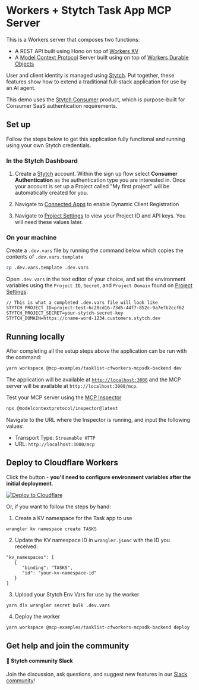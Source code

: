 # Workers + Stytch Task App MCP Server

This is a Workers server that composes two functions:
* A REST API built using Hono on top of [Workers KV](https://developers.cloudflare.com/kv/) 
* A [Model Context Protocol](https://modelcontextprotocol.io/introduction) Server built using on top of [Workers Durable Objects](https://developers.cloudflare.com/durable-objects/)

User and client identity is managed using [Stytch](https://stytch.com/). Put together, these features show how to extend a traditional full-stack application for use by an AI agent.

This demo uses the [Stytch Consumer](https://stytch.com/b2c) product, which is purpose-built for Consumer SaaS authentication requirements.

[//]: # (If you are more interested in Stytch's [B2B]&#40;https://stytch.com/b2b&#41; product, see [this demo]&#40;https://github.com/stytchauth/mcp-stytch-b2b-okr-manager/&#41; instead.)

## Set up

Follow the steps below to get this application fully functional and running using your own Stytch credentials.

### In the Stytch Dashboard

1. Create a [Stytch](https://stytch.com/) account. Within the sign up flow select **Consumer Authentication** as the authentication type you are interested in. Once your account is set up a Project called "My first project" will be automatically created for you.

2. Navigate to [Connected Apps](https://stytch.com/dashboard/connected-apps?env=test) to enable Dynamic Client Registration

3. Navigate to [Project Settings](https://stytch.com/dashboard/project-settings?env=test) to view your Project ID and API keys. You will need these values later.

### On your machine

Create a `.dev.vars` file by running the command below which copies the contents of `.dev.vars.template`

```bash
cp .dev.vars.template .dev.vars
```

Open `.dev.vars` in the text editor of your choice, and set the environment variables using the `Project ID`, `Secret`, and `Project Domain`  found on [Project Settings](https://stytch.com/dashboard/project-settings?env=test).

```
// This is what a completed .dev.vars file will look like
STYTCH_PROJECT_ID=project-test-6c20cd16-73d5-44f7-852c-9a7e7b2ccf62
STYTCH_PROJECT_SECRET=your-stytch-secret-key
STYTCH_DOMAIN=https://cname-word-1234.customers.stytch.dev
```

## Running locally

After completing all the setup steps above the application can be run with the command:

```bash
yarn workspace @mcp-examples/tasklist-cfworkers-mcpsdk-backend dev
```

The application will be available at [`http://localhost:3000`](http://localhost:3000) and the MCP server will be available at `http://localhost:3000/mcp`.

Test your MCP server using the [MCP Inspector](https://modelcontextprotocol.io/docs/tools/inspector)
```bash
npx @modelcontextprotocol/inspector@latest
```

Navigate to the URL where the Inspector is running, and input the following values:
- Transport Type: `Streamable HTTP`
- URL: `http://localhost:3000/mcp`

##  Deploy to Cloudflare Workers

Click the button - **you'll need to configure environment variables after the initial deployment**. 

[![Deploy to Cloudflare](https://deploy.workers.cloudflare.com/button)](https://deploy.workers.cloudflare.com/?url=https://github.com/stytchauth/mcp-stytch-consumer-todo-list.git)

Or, if you want to follow the steps by hand: 

1. Create a KV namespace for the Task app to use

```
wrangler kv namespace create TASKS
```

2. Update the KV namespace ID in `wrangler.jsonc` with the ID you received:

```
"kv_namespaces": [
   {
      "binding": "TASKS",
      "id": "your-kv-namespace-id"
   }
]
```


3. Upload your Stytch Env Vars for use by the worker

```bash
yarn dlx wrangler secret bulk .dev.vars
```

4. Deploy the worker

```
yarn workspace @mcp-examples/tasklist-cfworkers-mcpsdk-backend deploy
```

## Get help and join the community

#### :speech_balloon: Stytch community Slack

Join the discussion, ask questions, and suggest new features in our [Slack community](https://stytch.com/docs/resources/support/overview)!

